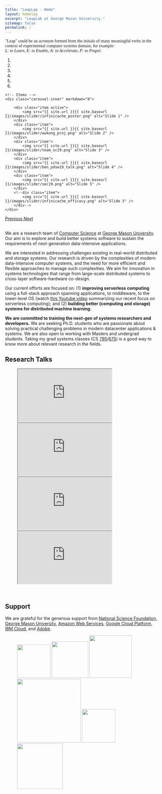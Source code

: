 ```yaml
---
title: "LeapLap - Home"
layout: homelay
excerpt: "LeapLab at George Mason University."
sitemap: false
permalink: /
---
```


<span class="glyphicon glyphicon-star" aria-hidden="true"></span> <font face="Palatino Linotype">"Leap" could be an acronym formed from the initials of many meaningful verbs in the context of experimental computer systems domain, for example:<br />
<em>L: to Learn, E: to Enable, A: to Accelerate, P: to Propel.</em></font>
<!--A research team whose goal is to <strong>p</strong>ropel computer systems techniques and <strong>e</strong>nhancements with insights learned through experiments and practical
deployments.</font-->

<div markdown="0" id="carousel" class="carousel slide" data-ride="carousel" data-interval="5000" data-pause="hover" >
    <!-- Menu -->
    <ol class="carousel-indicators">
        <li data-target="#carousel" data-slide-to="0" class="active"></li>
        <li data-target="#carousel" data-slide-to="1"></li>
        <li data-target="#carousel" data-slide-to="2"></li>
        <li data-target="#carousel" data-slide-to="3"></li>
        <li data-target="#carousel" data-slide-to="4"></li>
        <li data-target="#carousel" data-slide-to="5"></li>
    </ol>

    <!-- Items -->
    <div class="carousel-inner" markdown="0">

        <div class="item active">
            <img src="{{ site.url }}{{ site.baseurl }}/images/slider/infinicache_poster.png" alt="Slide 1" />
        </div>
        <div class="item">
            <img src="{{ site.url }}{{ site.baseurl }}/images/slider/wukong_proj.png" alt="Slide 2" />
        </div>
        <div class="item">
            <img src="{{ site.url }}{{ site.baseurl }}/images/slider/team_sc19.png" alt="Slide 3" />
        </div>
        <div class="item">
            <img src="{{ site.url }}{{ site.baseurl }}/images/slider/ben_pdsw19_talk.png" alt="Slide 4" />
        </div>
        <div class="item">
            <img src="{{ site.url }}{{ site.baseurl }}/images/slider/sec19.png" alt="Slide 5" />
        </div>
        <!--div class="item">
            <img src="{{ site.url }}{{ site.baseurl }}/images/slider/infinicache_efficacy.png" alt="Slide 5" />
        </div-->
    </div>
  <a class="left carousel-control" href="#carousel" role="button" data-slide="prev">
    <span class="glyphicon glyphicon-chevron-left" aria-hidden="true"></span>
    <span class="sr-only">Previous</span>
  </a>
  <a class="right carousel-control" href="#carousel" role="button" data-slide="next">
    <span class="glyphicon glyphicon-chevron-right" aria-hidden="true"></span>
    <span class="sr-only">Next</span>
  </a>
</div>

<br/>

We are a research team of [Computer Science](https://cs.gmu.edu) at [George Mason University](https://gmu.edu). 
Our aim is to explore and build better systems software to sustain
the requirements of next-generation data-intensive applications.

We are interested in addressing challenges existing in
real-world distributed and storage systems.  Our research is driven
by the complexities of modern data-intensive computer systems, and
the need for more efficient and flexible approaches to manage such
complexities. We aim for innovation in systems technologies that
range from large-scale distributed systems to cross-layer
software-hardware co-design.  

Our current efforts are focused on:
(1) **improving serverless computing** using a full-stack approach spanning
applications, to middleware, to the lower-level OS (watch [this
Youtube video](https://youtu.be/RT81ia23vH8) summarizing our recent
focus on serverless computing); and (2) **building better (computing
and storage) systems for distributed machine learning**.  

**We are committed to training the next-gen of systems researchers and
developers.** We are seeking Ph.D. students who are passionate about
solving practical challenging problems in modern datacenter
applications & systems. We are also open to working with Masters and
undergrad students. Taking my grad systems classes (CS
[795](https://cs.gmu.edu/~yuecheng/teaching/cs795_fall18/index.html)/[675](https://tddg.github.io/cs675-spring20/))
is a good way to know more about relevant research in the fields.


## Research Talks


<figure class="video_container">
  <iframe width="310" height="174" src="https://www.youtube.com/embed/3_NmYAh5zek" frameborder="20" allow="accelerometer; autoplay; clipboard-write; encrypted-media; gyroscope; picture-in-picture" allowfullscreen></iframe>
  <iframe width="310" height="174" src="https://www.youtube.com/embed/W0tENnx_58I" frameborder="20" allow="accelerometer; autoplay; clipboard-write; encrypted-media; gyroscope; picture-in-picture" allowfullscreen></iframe>
  <iframe width="310" height="174" src="https://www.youtube.com/embed/y8GZKn2zyNk" frameborder="20" allow="accelerometer; autoplay; clipboard-write; encrypted-media; gyroscope; picture-in-picture" allowfullscreen></iframe>
  <iframe width="310" height="174" src="https://www.youtube.com/embed/RT81ia23vH8" frameborder="20" allow="accelerometer; autoplay; clipboard-write; encrypted-media; gyroscope; picture-in-picture" allowfullscreen></iframe>
</figure>



<p><br/> </p>

## Support

We are grateful for the generous support from [National Science Foundation](https://www.nsf.gov),
[George Mason University](https://gmu.edu), [Amazon Web Services](https://aws.amazon.com),  [Google Cloud Platform](https://cloud.google.com/), 
[IBM Cloud](https://www.ibm.com/cloud), 
and [Adobe](https://www.adobe.com/).

<figure class="fourth">
  <img src="{{ site.url }}{{ site.baseurl }}/images/logopic/Logo_NSF.png" style="width: 110px">
  <img src="{{ site.url }}{{ site.baseurl }}/images/logopic/Logo_GMU.jpg" style="width: 120px">
  <img src="{{ site.url }}{{ site.baseurl }}/images/logopic/Logo_AWS.svg" style="width: 140px">
  <img src="{{ site.url }}{{ site.baseurl }}/images/logopic/Logo_GCP.png" style="width: 210px">
  <img src="{{ site.url }}{{ site.baseurl }}/images/logopic/Logo_IBM_Cloud.png" style="width: 110px">
  <img src="{{ site.url }}{{ site.baseurl }}/images/logopic/Logo_Adobe.png" style="width: 150px">
</figure>
